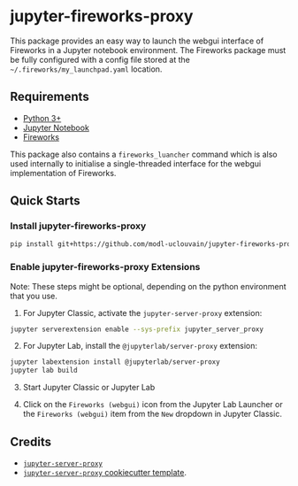 # jupyter-fireworks-proxy

This package provides an easy way to launch the webgui interface of Fireworks in a Jupyter notebook environment. The Fireworks package must be fully configured with a config file stored at the `~/.fireworks/my_launchpad.yaml` location.


## Requirements

- [Python 3+](https://www.python.org/downloads/)
- [Jupyter Notebook](https://pypi.org/project/notebook/)
- [Fireworks](https://github.com/materialsproject/fireworks)


This package also contains a `fireworks_luancher` command which is also used internally to initialise a single-threaded interface for the webgui implementation of Fireworks. 

## Quick Starts

### Install jupyter-fireworks-proxy

```bash
pip install git+https://github.com/modl-uclouvain/jupyter-fireworks-proxy.git
```

### Enable jupyter-fireworks-proxy Extensions

Note: These steps might be optional, depending on the python environment that you use.

1. For Jupyter Classic, activate the `jupyter-server-proxy` extension:

```bash
jupyter serverextension enable --sys-prefix jupyter_server_proxy
```

2. For Jupyter Lab, install the `@jupyterlab/server-proxy` extension:

```bash
jupyter labextension install @jupyterlab/server-proxy
jupyter lab build
```

3. Start Jupyter Classic or Jupyter Lab

4. Click on the `Fireworks (webgui)` icon from the Jupyter Lab Launcher or the `Fireworks (webgui)` item from the `New` dropdown in Jupyter Classic.

## Credits

- [`jupyter-server-proxy`](https://github.com/jupyterhub/jupyter-server-proxy)
- [`jupyter-server-proxy` cookiecutter template](https://github.com/illumidesk/cookiecutter-jupyter-server-proxy).
